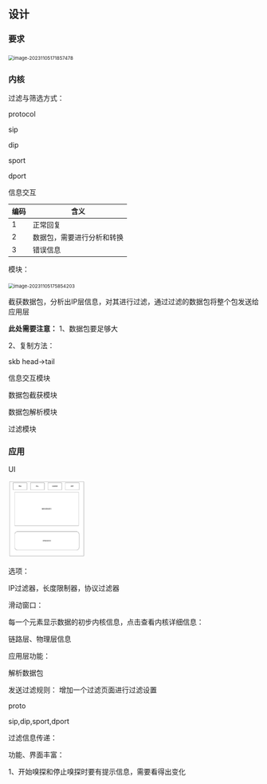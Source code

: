 ## 设计

### 要求

<img src="C:\Users\梅某彦\AppData\Roaming\Typora\typora-user-images\image-20231105171857478.png" alt="image-20231105171857478" style="zoom: 67%;" />



### 内核







过滤与筛选方式：



protocol

sip

dip

sport

dport



信息交互

| 编码 | 含义                       |
| ---- | -------------------------- |
| 1    | 正常回复                   |
| 2    | 数据包，需要进行分析和转换 |
| 3    | 错误信息                   |



模块：

<img src="C:\Users\梅某彦\AppData\Roaming\Typora\typora-user-images\image-20231105175854203.png" alt="image-20231105175854203" style="zoom:67%;" />

截获数据包，分析出IP层信息，对其进行过滤，通过过滤的数据包将整个包发送给应用层

**此处需要注意：**
1、数据包要足够大

2、复制方法：

skb  head->tail



信息交互模块

数据包截获模块

数据包解析模块

过滤模块



### 应用

UI

<img src=".\image\UI.png" alt="UI" style="zoom:15%;" />

选项：

IP过滤器，长度限制器，协议过滤器

滑动窗口：

每一个元素显示数据的初步内核信息，点击查看内核详细信息：

链路层、物理层信息



应用层功能：

解析数据包

发送过滤规则：
增加一个过滤页面进行过滤设置



proto

sip,dip,sport,dport



过滤信息传递：




功能、界面丰富：

1、开始嗅探和停止嗅探时要有提示信息，需要看得出变化







